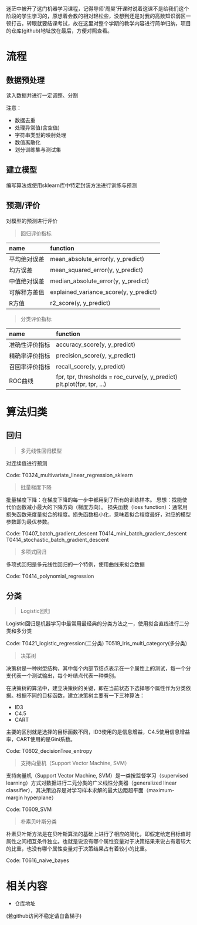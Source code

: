 迷茫中被开了这门机器学习课程，记得导师'周昊'开课时说着这课不是给我们这个阶段的学生学习的，原想着会教的相对轻松些，没想到还是对我的高数知识弱区一顿打击。转眼就要结课考试，故在这里对整个学期的教学内容进行简单归纳，项目的仓库(github)地址放在最后，方便对照查看。

# 流程

## 数据预处理

读入数据并进行一定调整、分割

注意：

* 数据去重
* 处理异常值(含空值)
* 字符串类型的映射处理
* 数值离散化
* 划分训练集与测试集

## 建立模型

编写算法或使用sklearn库中特定封装方法进行训练与预测

## 预测/评价

对模型的预测进行评价

> 回归评价指标

| name         | function                               |
| :----------- | :------------------------------------- |
| 平均绝对误差 | mean_absolute_error(y, y_predict)      |
| 均方误差     | mean_squared_error(y, y_predict)       |
| 中值绝对误差 | median_absolute_error(y, y_predict)    |
| 可解释方差值 | explained_variance_score(y, y_predict) |
| R方值        | r2_score(y, y_predict)                 |

> 分类评价指标

| name           | function                                                                     |
| :------------- | :--------------------------------------------------------------------------- |
| 准确性评价指标 | accuracy_score(y, y_predict)                                                 |
| 精确率评价指标 | precision_score(y, y_predict)                                                |
| 召回率评价指标 | recall_score(y, y_predict)                                                   |
| ROC曲线        | fpr, tpr, thresholds = roc_curve(y, y_predict) </br> plt.plot(fpr, tpr, ...) |

# 算法归类

## 回归

> 多元线性回归模型

对连续值进行预测

Code:
T0324_multivariate_linear_regression_sklearn

> 批量梯度下降

批量梯度下降：在梯度下降的每一步中都用到了所有的训练样本。
思想：找能使代价函数减小最大的下降方向（梯度方向）。
损失函数（loss function）：通常用损失函数来度量拟合的程度。损失函数极小化，意味着拟合程度最好，对应的模型参数即为最优参数。

Code:
T0407_batch_gradient_descent
T0414_mini_batch_gradient_descent
T0414_stochastic_batch_gradient_descent

> 多项式回归

多项式回归是多元线性回归的一个特例，使用曲线来拟合数据

Code:
T0414_polynomial_regression


## 分类

> Logistic回归

Logistic回归是机器学习中最常用最经典的分类方法之一，使用拟合直线进行二分类和多分类

Code:
T0421_logistic_regression(二分类)
T0519_Iris_multi_category(多分类)

> 决策树

决策树是一种树型结构，其中每个内部节结点表示在一个属性上的测试，每一个分支代表一个测试输出，每个叶结点代表一种类别。

在决策树的算法中，建立决策树的关键，即在当前状态下选择哪个属性作为分类依据。根据不同的目标函数，建立决策树主要有一下三种算法：

* ID3
* C4.5
* CART

主要的区别就是选择的目标函数不同，ID3使用的是信息增益，C4.5使用信息增益率，CART使用的是Gini系数。

Code:
T0602_decisionTree_entropy

> 支持向量机（Support Vector Machine, SVM）

支持向量机（Support Vector Machine, SVM）是一类按监督学习（supervised learning）方式对数据进行二元分类的广义线性分类器（generalized linear classifier），其决策边界是对学习样本求解的最大边距超平面（maximum-margin hyperplane）

Code:
T0609_SVM

> 朴素贝叶斯分类

朴素贝叶斯方法是在贝叶斯算法的基础上进行了相应的简化，即假定给定目标值时属性之间相互条件独立。也就是说没有哪个属性变量对于决策结果来说占有着较大的比重，也没有哪个属性变量对于决策结果占有着较小的比重。

Code:
T0616_naive_bayes

# 相关内容

* 仓库地址

(若github访问不稳定请自备梯子)